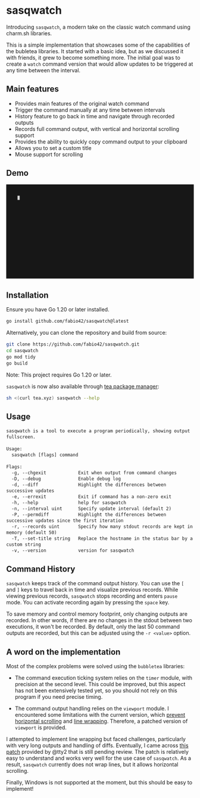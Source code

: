 # sasqwatch

Introducing `sasqwatch`, a modern take on the classic watch command using charm.sh libraries.

This is a simple implementation that showcases some of the capabilities of the bubletea libraries. 
It started with a basic idea, but as we discussed it with friends, it grew to become something more. 
The initial goal was to create a `watch` command version that would allow updates to be triggered at any time between the interval.

## Main features

* Provides main features of the original watch command
* Trigger the command manually at any time between intervals
* History feature to go back in time and navigate through recorded outputs
* Records full command output, with vertical and horizontal scrolling support
* Provides the ability to quickly copy command output to your clipboard
* Allows you to set a custom title
* Mouse support for scrolling

## Demo
<p align="center">
    <img width="700" src="demo.gif" />
</p>

## Installation

Ensure you have Go 1.20 or later installed.

```bash
go install github.com/fabio42/sasqwatch@latest
```

Alternatively, you can clone the repository and build from source:

```bash
git clone https://github.com/fabio42/sasqwatch.git
cd sasqwatch
go mod tidy
go build
```

Note: This project requires Go 1.20 or later.

`sasqwatch` is now also available through [tea package manager](https://tea.xyz/):

```bash
sh <(curl tea.xyz) sasqwatch --help
```

## Usage
```
sasqwatch is a tool to execute a program periodically, showing output fullscreen.

Usage:
  sasqwatch [flags] command

Flags:
  -g, --chgexit            Exit when output from command changes
  -D, --debug              Enable debug log
  -d, --diff               Highlight the differences between successive updates
  -e, --errexit            Exit if command has a non-zero exit
  -h, --help               help for sasqwatch
  -n, --interval uint      Specify update interval (default 2)
  -P, --permdiff           Highlight the differences between successive updates since the first iteration
  -r, --records uint       Specify how many stdout records are kept in memory (default 50)
  -T, --set-title string   Replace the hostname in the status bar by a custom string
  -v, --version            version for sasqwatch
```

## Command History

`sasqwatch` keeps track of the command output history. You can use the `[` and `]` keys to travel back in time and visualize previous records. While viewing previous records, `sasqwatch` stops recording and enters `pause` mode. You can activate recording again by pressing the `space` key.

To save memory and control memory footprint, only changing outputs are recorded. In other words, if there are no changes in the stdout between two executions, it won't be recorded. By default, only the last 50 command outputs are recorded, but this can be adjusted using the `-r <value>` option.

## A word on the implementation

Most of the complex problems were solved using the `bubbletea` libraries:

* The command execution ticking system relies on the `timer` module, with precision at the second level. This could be improved, but this aspect has not been extensively tested yet, so you should not rely on this program if you need precise timing.

* The command output handling relies on the `viewport` module. I encountered some limitations with the current version, which [prevent horizontal scrolling](https://github.com/charmbracelet/bubbles/issues/236) and [line wrapping](https://github.com/charmbracelet/bubbles/issues/56). Therefore, a patched version of `viewport` is provided.

I attempted to implement line wrapping but faced challenges, particularly with very long outputs and handling of diffs. Eventually, I came across [this patch](https://github.com/charmbracelet/bubbles/pull/240) provided by @tty2 that is still pending review. The patch is relatively easy to understand and works very well for the use case of `sasqwatch`. As a result, `sasqwatch` currently does not wrap lines, but it allows horizontal scrolling.

Finally, Windows is not supported at the moment, but this should be easy to implement!
